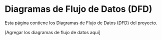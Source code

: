 # Diagramas de Flujo de Datos (DFD)

Esta página contiene los Diagramas de Flujo de Datos (DFD) del proyecto.

[Agregar los diagramas de flujo de datos aquí]